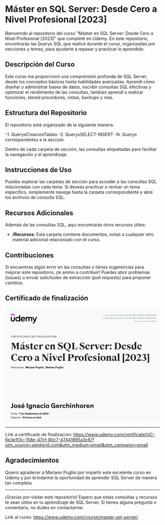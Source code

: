 # Máster en SQL Server: Desde Cero a Nivel Profesional [2023]

Bienvenido al repositorio del curso "Máster en SQL Server: Desde Cero a Nivel Profesional [2023]" que completé en Udemy. En este repositorio, encontrarás las Querys SQL que realicé durante el curso, organizadas por secciones y temas, para ayudarte a repasar y practicar lo aprendido.

## Descripción del Curso

Este curso me proporcionó una comprensión profunda de SQL Server, desde los conceptos básicos hasta habilidades avanzadas. Aprendí cómo diseñar y administrar bases de datos, escribir consultas SQL efectivas y optimizar el rendimiento de las consultas, tambien aprendí a realizar funciones, stored procedures, vistas, backups y mas.

## Estructura del Repositorio

El repositorio está organizado de la siguiente manera:

-1. QuerysCreacionTablas
-2. QuerysSELECT-INSERT
-N. Querys corresponientes a la seccion.

Dentro de cada carpeta de sección, las consultas etiquetadas para facilitar la navegación y el aprendizaje.

## Instrucciones de Uso

Puedes explorar las carpetas de sección para acceder a las consultas SQL relacionadas con cada tema. Si deseas practicar o revisar un tema específico, simplemente navega hasta la carpeta correspondiente y abre los archivos de consulta SQL.

## Recursos Adicionales

Además de las consultas SQL, aquí encontrarás otros recursos útiles:

- **/Recursos**: Esta carpeta contiene documentos, notas o cualquier otro material adicional relacionado con el curso.

## Contribuciones

Si encuentras algún error en las consultas o tienes sugerencias para mejorar este repositorio, ¡te animo a contribuir! Puedes abrir problemas (issues) o enviar solicitudes de extracción (pull requests) para proponer cambios.

## Certificado de finalización

<img src="Certificado_Udemy_SQLServer.PNG" alt="Certificado Udemy SQL Server">

---

Link a certificado de finalizacion:
https://www.udemy.com/certificate/UC-6e3e1f3c-158e-47cf-80c7-47441695a3c6/?utm_source=sendgrid.com&utm_medium=email&utm_campaign=email

## Agradecimientos

Quiero agradecer a Mariano Puglisi por impartir este excelente curso en Udemy y por brindarme la oportunidad de aprender SQL Server de manera tan completa.

---

¡Gracias por visitar este repositorio! Espero que estas consultas y recursos te sean útiles en tu aprendizaje de SQL Server. Si tienes alguna pregunta o comentario, no dudes en contactarme.

Link al curso:
https://www.udemy.com/course/master-sql-server/

